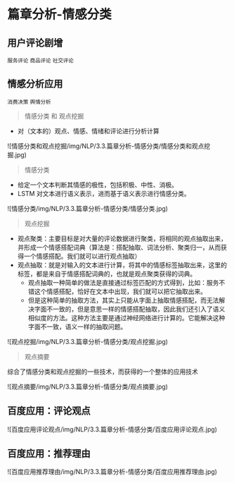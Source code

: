 # 篇章分析-情感分类

## 用户评论剧增

`服务评论` `商品评论` `社交评论`

## 情感分析应用

`消费决策`  `舆情分析`

> 情感分类 和 观点挖掘

* 对（文本的）观点、情感、情绪和评论进行分析计算

![情感分类和观点挖掘/img/NLP/3.3.篇章分析-情感分类/情感分类和观点挖掘.jpg)

> 情感分类

* 给定一个文本判断其情感的极性，包括积极、中性、消极。
* LSTM 对文本进行语义表示，进而基于语义表示进行情感分类。

![情感分类/img/NLP/3.3.篇章分析-情感分类/情感分类.jpg)

> 观点挖掘

* 观点聚类：主要目标是对大量的评论数据进行聚类，将相同的观点抽取出来，并形成一个情感搭配词典（算法是：搭配抽取、词法分析、聚类归一，从而获得一个情感搭配。我们就可以进行观点抽取）
* 观点抽取：就是对输入的文本进行计算，将其中的情感标签抽取出来，这里的标签，都是来自于情感搭配词典的，也就是观点聚类获得的词典。
    * 观点抽取一种简单的做法是直接通过标签匹配的方式得到，比如：服务不错这个情感搭配，恰好在文本中出现，我们就可以把它抽取出来。
    * 但是这种简单的抽取方法，其实上只能从字面上抽取情感搭配，而无法解决字面不一致的，但是意思一样的情感搭配抽取，因此我们还引入了语义相似度的方法。这种方法主要是通过神经网络进行计算的。它能解决这种字面不一致，语义一样的抽取问题。

![观点挖掘/img/NLP/3.3.篇章分析-情感分类/观点挖掘.jpg)

> 观点摘要

综合了情感分类和观点挖掘的一些技术，而获得的一个整体的应用技术

![观点摘要/img/NLP/3.3.篇章分析-情感分类/观点摘要.jpg)

## 百度应用：评论观点

![百度应用评论观点/img/NLP/3.3.篇章分析-情感分类/百度应用评论观点.jpg)

## 百度应用：推荐理由

![百度应用推荐理由/img/NLP/3.3.篇章分析-情感分类/百度应用推荐理由.jpg)
